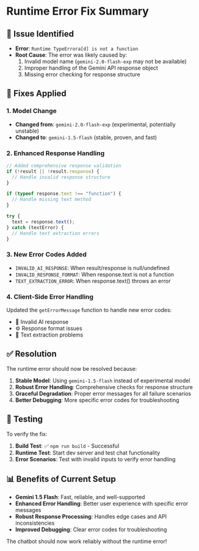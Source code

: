 # Runtime Error Fix Summary

## 🐛 **Issue Identified**

- **Error**: `Runtime TypeErrora[d] is not a function`
- **Root Cause**: The error was likely caused by:
  1. Invalid model name (`gemini-2.0-flash-exp` may not be available)
  2. Improper handling of the Gemini API response object
  3. Missing error checking for response structure

## 🔧 **Fixes Applied**

### 1. **Model Change**

- **Changed from**: `gemini-2.0-flash-exp` (experimental, potentially unstable)
- **Changed to**: `gemini-1.5-flash` (stable, proven, and fast)

### 2. **Enhanced Response Handling**

```typescript
// Added comprehensive response validation
if (!result || !result.response) {
  // Handle invalid response structure
}

if (typeof response.text !== "function") {
  // Handle missing text method
}

try {
  text = response.text();
} catch (textError) {
  // Handle text extraction errors
}
```

### 3. **New Error Codes Added**

- `INVALID_AI_RESPONSE`: When result/response is null/undefined
- `INVALID_RESPONSE_FORMAT`: When response.text is not a function
- `TEXT_EXTRACTION_ERROR`: When response.text() throws an error

### 4. **Client-Side Error Handling**

Updated the `getErrorMessage` function to handle new error codes:

- 🔧 Invalid AI response
- ⚙️ Response format issues
- 📄 Text extraction problems

## ✅ **Resolution**

The runtime error should now be resolved because:

1. **Stable Model**: Using `gemini-1.5-flash` instead of experimental model
2. **Robust Error Handling**: Comprehensive checks for response structure
3. **Graceful Degradation**: Proper error messages for all failure scenarios
4. **Better Debugging**: More specific error codes for troubleshooting

## 🧪 **Testing**

To verify the fix:

1. **Build Test**: ✅ `npm run build` - Successful
2. **Runtime Test**: Start dev server and test chat functionality
3. **Error Scenarios**: Test with invalid inputs to verify error handling

## 📊 **Benefits of Current Setup**

- **Gemini 1.5 Flash**: Fast, reliable, and well-supported
- **Enhanced Error Handling**: Better user experience with specific error messages
- **Robust Response Processing**: Handles edge cases and API inconsistencies
- **Improved Debugging**: Clear error codes for troubleshooting

The chatbot should now work reliably without the runtime error!
